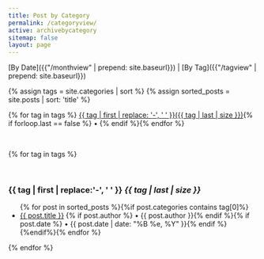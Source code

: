 ```yaml
---
title: Post by Category
permalink: /categoryview/
active: archivebycategory
sitemap: false
layout: page
---
```


[By Date]({{"/monthview" | prepend: site.baseurl}}) | [By Tag]({{"/tagview" | prepend: site.baseurl}})

{% assign tags = site.categories | sort %}
{% assign sorted_posts = site.posts | sort: 'title' %}
<div> 
{% for tag in tags %}
<a href="#{{ tag | first | slugify }}">{{ tag | first | replace: '-', ' ' }}({{ tag | last | size }})</a>{% if forloop.last == false %} • {% endif %}{% endfor %}
</div>
<p>&nbsp;</p>

{% for tag in tags %}
<p><a name="{{ tag | first | slugify }}"></a>&nbsp;</p>
<h3 class="archivetitle">{{ tag | first | replace:'-', ' ' }} <i class="badge">{{ tag | last | size }}</i> </h3>

<ul>{% for post in sorted_posts %}{%if post.categories contains tag[0]%}<li><a href="{{ post.url | prepend: site.baseurl }}">{{ post.title }}</a> {% if post.author %} • {{ post.author }}{% endif %}{% if post.date %} • {{ post.date | date: "%B %e, %Y" }}{% endif %}</li>{%endif%}{% endfor %}</ul>
{% endfor %}
